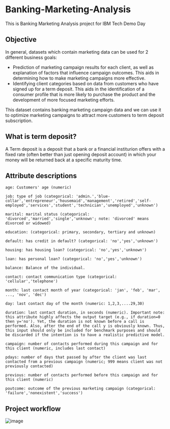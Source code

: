 # Banking-Marketing-Analysis
This is Banking Marketing Analysis project for IBM Tech Demo Day

## Objective

In general, datasets which contain marketing data can be used for 2 different business goals:

- Prediction of marketing campaign results for each client, as well as explanation of factors that influence campaign outcomes. This aids in determining how to make marketing campaigns more effective.
- Identifying client categories based on data from customers who have signed up for a term deposit. This aids in the identification of a consumer profile that is more likely to purchase the product and the development of more focused marketing efforts.

This dataset contains banking marketing campaign data and we can use it to optimize marketing campaigns to attract more customers to term deposit subscription. 

## What is term deposit? 

A Term deposit is a deposit that a bank or a financial institurion offers with a fixed rate (often better than just opening deposit account) in which your money will be returned back at a specific maturity time.

## Attribute descriptions
```
age: Customers' age (numeric)

job: type of job (categorical: 'admin.','blue-collar','entrepreneur','housemaid','management','retired','self-employed','services','student','technician','unemployed','unknown')

marital: marital status (categorical: 'divorced','married','single','unknown'; note: 'divorced' means divorced or widowed)

education: (categorical: primary, secondary, tertiary and unknown)

default: has credit in default? (categorical: 'no','yes','unknown')

housing: has housing loan? (categorical: 'no','yes','unknown')

loan: has personal loan? (categorical: 'no','yes','unknown')

balance: Balance of the individual.

contact: contact communication type (categorical: 'cellular','telephone')

month: last contact month of year (categorical: 'jan', 'feb', 'mar', ..., 'nov', 'dec')

day: last contact day of the month (numeric: 1,2,3,....29,30)

duration: last contact duration, in seconds (numeric). Important note: this attribute highly affects the output target (e.g., if duration=0 then y='no'). Yet, the duration is not known before a call is performed. Also, after the end of the call y is obviously known. Thus, this input should only be included for benchmark purposes and should be discarded if the intention is to have a realistic predictive model.

campaign: number of contacts performed during this campaign and for this client (numeric, includes last contact)

pdays: number of days that passed by after the client was last contacted from a previous campaign (numeric; 999 means client was not previously contacted)

previous: number of contacts performed before this campaign and for this client (numeric)

poutcome: outcome of the previous marketing campaign (categorical: 'failure','nonexistent','success')
```

## Project workflow

![image](https://user-images.githubusercontent.com/74533550/138232029-e48dc9a5-2a9b-4a2a-9e99-9e8d7d5ec6ee.png)

